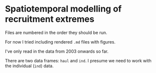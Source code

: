 # Spatiotemporal modelling of recruitment extremes

Files are numbered in the order they should be run.

For now I tried including rendered `.md` files with figures.

I've only read in the data from 2003 onwards so far.

There are two data frames: `haul` and `ind`. I presume we need to work with the individual (`ind`) data.
